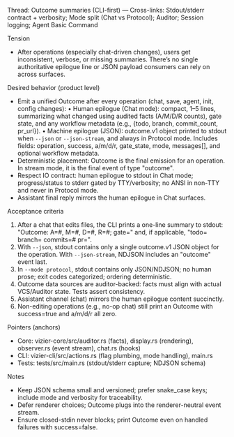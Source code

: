Thread: Outcome summaries (CLI-first) — Cross-links: Stdout/stderr contract + verbosity; Mode split (Chat vs Protocol); Auditor; Session logging; Agent Basic Command

Tension
- After operations (especially chat-driven changes), users get inconsistent, verbose, or missing summaries. There’s no single authoritative epilogue line or JSON payload consumers can rely on across surfaces.

Desired behavior (product level)
- Emit a unified Outcome after every operation (chat, save, agent, init, config changes):
  • Human epilogue (Chat mode): compact, 1–5 lines, summarizing what changed using audited facts (A/M/D/R counts), gate state, and any workflow metadata (e.g., {todo, branch, commit_count, pr_url}).
  • Machine epilogue (JSON): outcome.v1 object printed to stdout when `--json` or `--json-stream`, and always in Protocol mode. Includes fields: operation, success, a/m/d/r, gate_state, mode, messages[], and optional workflow metadata.
- Deterministic placement: Outcome is the final emission for an operation. In stream mode, it is the final event of type "outcome".
- Respect IO contract: human epilogue to stdout in Chat mode; progress/status to stderr gated by TTY/verbosity; no ANSI in non-TTY and never in Protocol mode.
- Assistant final reply mirrors the human epilogue in Chat surfaces.

Acceptance criteria
1) After a chat that edits files, the CLI prints a one-line summary to stdout: "Outcome: A=#, M=#, D=#, R=#; gate=<state>" and, if applicable, "todo=<id> branch=<name> commits=# pr=<url>".
2) With `--json`, stdout contains only a single outcome.v1 JSON object for the operation. With `--json-stream`, NDJSON includes an "outcome" event last.
3) In `--mode protocol`, stdout contains only JSON/NDJSON; no human prose; exit codes categorized; ordering deterministic.
4) Outcome data sources are auditor-backed: facts must align with actual VCS/Auditor state. Tests assert consistency.
5) Assistant channel (chat) mirrors the human epilogue content succinctly.
6) Non-editing operations (e.g., no-op chat) still print an Outcome with success=true and a/m/d/r all zero.

Pointers (anchors)
- Core: vizier-core/src/auditor.rs (facts), display.rs (rendering), observer.rs (event stream), chat.rs (hooks)
- CLI: vizier-cli/src/actions.rs (flag plumbing, mode handling), main.rs
- Tests: tests/src/main.rs (stdout/stderr capture; NDJSON schema)

Notes
- Keep JSON schema small and versioned; prefer snake_case keys; include mode and verbosity for traceability.
- Defer renderer choices; Outcome plugs into the renderer-neutral event stream.
- Ensure closed-stdin never blocks; print Outcome even on handled failures with success=false.